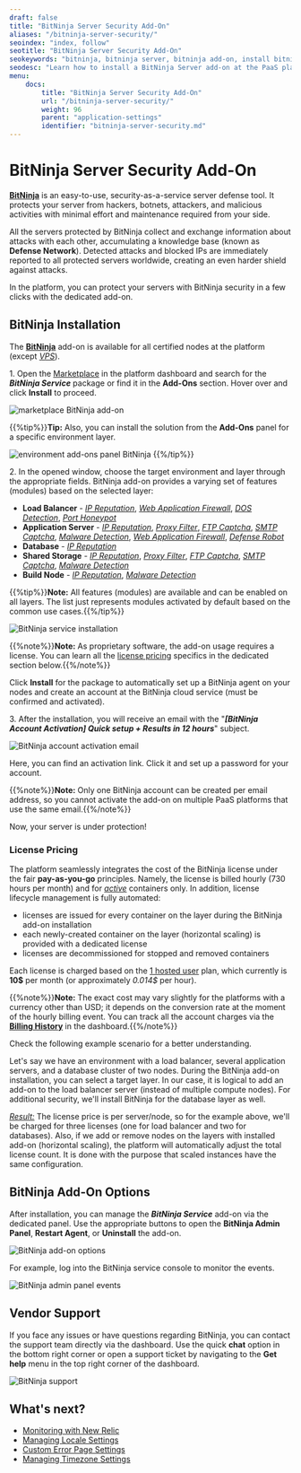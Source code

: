 ```yaml
---
draft: false
title: "BitNinja Server Security Add-On"
aliases: "/bitninja-server-security/"
seoindex: "index, follow"
seotitle: "BitNinja Server Security Add-On"
seokeywords: "bitninja, bitninja server, bitninja add-on, install bitninja, paas bitninja, bitninja security addon, bitninja server security, bitninja license"
seodesc: "Learn how to install a BitNinja Server add-on at the PaaS platform to protect your hosted instances with advanced security protocols."
menu: 
    docs:
        title: "BitNinja Server Security Add-On"
        url: "/bitninja-server-security/"
        weight: 96
        parent: "application-settings"
        identifier: "bitninja-server-security.md"
---
```


# BitNinja Server Security Add-On

**[BitNinja](https://bitninja.io/)** is an easy-to-use, security-as-a-service server defense tool. It protects your server from hackers, botnets, attackers, and malicious activities with minimal effort and maintenance required from your side.

All the servers protected by BitNinja collect and exchange information about attacks with each other, accumulating a knowledge base (known as **Defense Network**). Detected attacks and blocked IPs are immediately reported to all protected servers worldwide, creating an even harder shield against attacks.

In the platform, you can protect your servers with BitNinja security in a few clicks with the dedicated add-on.


## BitNinja Installation

The **[BitNinja](https://github.com/jelastic-jps/bitninja)** add-on is available for all certified nodes at the platform (except *[VPS](/vps/)*).

1\. Open the [Marketplace](/marketplace/) in the platform dashboard and search for the ***BitNinja Service*** package or find it in the **Add-Ons** section. Hover over and click **Install** to proceed.

![marketplace BitNinja add-on](01-marketplace-bitninja-add-on.png)

{{%tip%}}**Tip:** Also, you can install the solution from the **Add-Ons** panel for a specific environment layer.

![environment add-ons panel BitNinja](02-environment-add-ons-panel-bitninja.png)
{{%/tip%}}

2\. In the opened window, choose the target environment and layer through the appropriate fields. BitNinja add-on provides a varying set of features (modules) based on the selected layer:

- **Load Balancer** - *[IP Reputation](https://doc.bitninja.io/docs/ip%20filter/ip_reputation/)*, *[Web Application Firewall](https://doc.bitninja.io/docs/Modules/waf2)*, *[DOS Detection](https://doc.bitninja.io/docs/Modules/dosdetection)*, *[Port Honeypot](https://doc.bitninja.io/docs/Modules/port_honeypot)*
- **Application Server** - *[IP Reputation](https://doc.bitninja.io/docs/ip%20filter/ip_reputation/)*, *[Proxy Filter](https://doc.bitninja.io/docs/Modules/proxyfilter)*, *[FTP Captcha](https://doc.bitninja.io/docs/Modules/captchaftp)*, *[SMTP Captcha](https://doc.bitninja.io/docs/Modules/captchasmtp)*, *[Malware Detection](https://doc.bitninja.io/docs/Modules/malware-detection)*, *[Web Application Firewall](https://doc.bitninja.io/docs/Modules/waf2)*, *[Defense Robot](https://doc.bitninja.io/docs/Modules/defenserobot)*
- **Database** - *[IP Reputation](https://doc.bitninja.io/docs/ip%20filter/ip_reputation/)*
- **Shared Storage** - *[IP Reputation](https://doc.bitninja.io/docs/ip%20filter/ip_reputation/)*, *[Proxy Filter](https://doc.bitninja.io/docs/Modules/proxyfilter)*, *[FTP Captcha](https://doc.bitninja.io/docs/Modules/captchaftp)*, *[SMTP Captcha](https://doc.bitninja.io/docs/Modules/captchasmtp)*, *[Malware Detection](https://doc.bitninja.io/docs/Modules/malware-detection)*
- **Build Node** - *[IP Reputation](https://doc.bitninja.io/docs/ip%20filter/ip_reputation/)*, *[Malware Detection](https://doc.bitninja.io/docs/Modules/malware-detection)*

{{%tip%}}**Note:** All features (modules) are available and can be enabled on all layers. The list just represents modules activated by default based on the common use cases.{{%/tip%}}

![BitNinja service installation](03-bitninja-service-installation.png)

{{%note%}}**Note:** As proprietary software, the add-on usage requires a license. You can learn all the [license pricing](#license-pricing) specifics in the dedicated section below.{{%/note%}}

Click **Install** for the package to automatically set up a BitNinja agent on your nodes and create an account at the BitNinja cloud service (must be confirmed and activated).

3\. After the installation, you will receive an email with the "***[BitNinja Account Activation] Quick setup + Results in 12 hours***" subject.

![BitNinja account activation email](04-bitninja-account-activation-email.png)

Here, you can find an activation link. Click it and set up a password for your account.

{{%note%}}**Note:** Only one BitNinja account can be created per email address, so you cannot activate the add-on on multiple PaaS platforms that use the same email.{{%/note%}}

Now, your server is under protection!

### License Pricing

The platform seamlessly integrates the cost of the BitNinja license under the fair **pay-as-you-go** principles. Namely, the license is billed hourly (730 hours per month) and for <u>*active*</u> containers only. In addition, license lifecycle management is fully automated:

- licenses are issued for every container on the layer during the BitNinja add-on installation
- each newly-created container on the layer (horizontal scaling) is provided with a dedicated license
- licenses are decommissioned for stopped and removed containers

Each license is charged based on the [1 hosted user](https://bitninja.com/pricing/) plan, which currently is **10\$** per month (or approximately *0.014\$* per hour).

{{%note%}}**Note:** The exact cost may vary slightly for the platforms with a currency other than USD; it depends on the conversion rate at the moment of the hourly billing event. You can track all the account charges via the **[Billing History](/monitoring-consumed-resources/#billing-history)** in the dashboard.{{%/note%}}

Check the following example scenario for a better understanding.

Let's say we have an environment with a load balancer, several application servers, and a database cluster of two nodes. During the BitNinja add-on installation, you can select a target layer. In our case, it is logical to add an add-on to the load balancer server (instead of multiple compute nodes). For additional security, we'll install BitNinja for the database layer as well.

*<u>Result:</u>* The license price is per server/node, so for the example above, we'll be charged for three licenses (one for load balancer and two for databases). Also, if we add or remove nodes on the layers with installed add-on (horizontal scaling), the platform will automatically adjust the total license count. It is done with the purpose that scaled instances have the same configuration.


## BitNinja Add-On Options

After installation, you can manage the ***BitNinja Service*** add-on via the dedicated panel. Use the appropriate buttons to open the **BitNinja Admin Panel**, **Restart Agent**, or **Uninstall** the add-on.

![BitNinja add-on options](05-bitninja-add-on-options.png)

For example, log into the BitNinja service console to monitor the events.

![BitNinja admin panel events](06-bitninja-admin-panel-events.gif)


## Vendor Support

If you face any issues or have questions regarding BitNinja, you can contact the support team directly via the dashboard. Use the quick **chat** option in the bottom right corner or open a support ticket by navigating to the **Get help** menu in the top right corner of the dashboard.

![BitNinja support](07-bitninja-support.png)


## What's next?

- [Monitoring with New Relic](/new-relic-installation/)
- [Managing Locale Settings](/locale-settings/)
- [Custom Error Page Settings](/custom-error-page/)
- [Managing Timezone Settings](/timezone-management/)